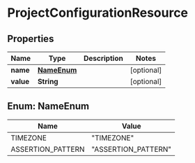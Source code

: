 # ProjectConfigurationResource

## Properties
Name | Type | Description | Notes
------------ | ------------- | ------------- | -------------
**name** | [**NameEnum**](#NameEnum) |  |  [optional]
**value** | **String** |  |  [optional]

<a name="NameEnum"></a>
## Enum: NameEnum
Name | Value
---- | -----
TIMEZONE | &quot;TIMEZONE&quot;
ASSERTION_PATTERN | &quot;ASSERTION_PATTERN&quot;
